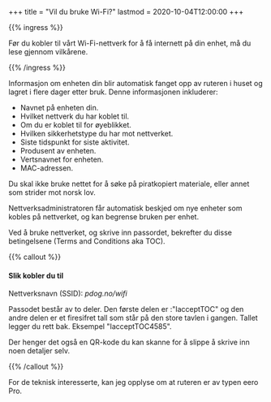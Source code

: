 +++
title = "Vil du bruke Wi-Fi?"
lastmod = 2020-10-04T12:00:00
+++

{{% ingress %}}

Før du kobler til vårt Wi-Fi-nettverk for å få internett på din enhet, må du lese gjennom vilkårene.

{{% /ingress %}}

Informasjon om enheten din blir automatisk fanget opp av ruteren i huset og lagret i flere dager
etter bruk. Denne informasjonen inkluderer:

- Navnet på enheten din.
- Hvilket nettverk du har koblet til.
- Om du er koblet til for øyeblikket.
- Hvilken sikkerhetstype du har mot nettverket.
- Siste tidspunkt for siste aktivitet.
- Produsent av enheten.
- Vertsnavnet for enheten.
- MAC-adressen.

Du skal ikke bruke nettet for å søke på piratkopiert materiale, eller annet som strider mot norsk
lov.

Nettverksadministratoren får automatisk beskjed om nye enheter som kobles på nettverket, og kan
begrense bruken per enhet.

Ved å bruke nettverket, og skrive inn passordet, bekrefter du disse betingelsene (Terms and
Conditions aka TOC).

{{% callout %}}

#### Slik kobler du til

Nettverksnavn (SSID): *pdog.no/wifi*

Passodet består av to deler. Den første delen er :"IacceptTOC" og den andre delen er et firesifret
tall som står på den store tavlen i gangen. Tallet legger du rett bak. Eksempel "IacceptTOC4585".

Der henger det også en QR-kode du kan skanne for å slippe å skrive inn noen detaljer selv.

{{% /callout %}}

For de teknisk interesserte, kan jeg opplyse om at ruteren er av typen eero Pro.

